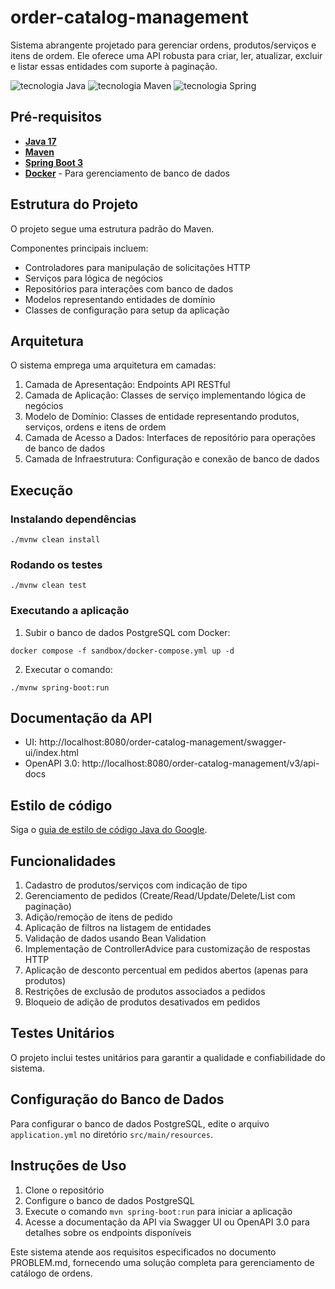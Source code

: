 # order-catalog-management

Sistema abrangente projetado para gerenciar ordens, produtos/serviços e itens de ordem. Ele oferece uma API robusta para criar, ler, atualizar, excluir e listar essas entidades com suporte à paginação.

![tecnologia Java](https://img.shields.io/badge/tecnologia-Java-purple.svg)
![tecnologia Maven](https://img.shields.io/badge/tecnologia-Maven-blue.svg)
![tecnologia Spring](https://img.shields.io/badge/tecnologia-Spring-green)

## Pré-requisitos

- [**Java 17**](https://www.oracle.com/java/technologies/downloads/#java21)
- [**Maven**](https://maven.apache.org/download.cgi)
- [**Spring Boot 3**](https://spring.io/projects/spring-boot)
- [**Docker**](https://www.docker.com/products/docker-desktop/) - Para gerenciamento de banco de dados

## Estrutura do Projeto

O projeto segue uma estrutura padrão do Maven.

Componentes principais incluem:
- Controladores para manipulação de solicitações HTTP
- Serviços para lógica de negócios
- Repositórios para interações com banco de dados
- Modelos representando entidades de domínio
- Classes de configuração para setup da aplicação

## Arquitetura

O sistema emprega uma arquitetura em camadas:

1. Camada de Apresentação: Endpoints API RESTful
2. Camada de Aplicação: Classes de serviço implementando lógica de negócios
3. Modelo de Domínio: Classes de entidade representando produtos, serviços, ordens e itens de ordem
4. Camada de Acesso a Dados: Interfaces de repositório para operações de banco de dados
5. Camada de Infraestrutura: Configuração e conexão de banco de dados

## Execução

### Instalando dependências
```shell
./mvnw clean install
```
### Rodando os testes
```shell
./mvnw clean test
```

### Executando a aplicação
1. Subir o banco de dados PostgreSQL com Docker:
```shell
docker compose -f sandbox/docker-compose.yml up -d
```
2. Executar o comando:
```shell
./mvnw spring-boot:run
```

## Documentação da API <br>

- UI: http://localhost:8080/order-catalog-management/swagger-ui/index.html
- OpenAPI 3.0: http://localhost:8080/order-catalog-management/v3/api-docs

## Estilo de código

Siga o [guia de estilo de código Java do Google](https://google.github.io/styleguide/javaguide.html).

## Funcionalidades

1. Cadastro de produtos/serviços com indicação de tipo
2. Gerenciamento de pedidos (Create/Read/Update/Delete/List com paginação)
3. Adição/remoção de itens de pedido
4. Aplicação de filtros na listagem de entidades
5. Validação de dados usando Bean Validation
6. Implementação de ControllerAdvice para customização de respostas HTTP
7. Aplicação de desconto percentual em pedidos abertos (apenas para produtos)
8. Restrições de exclusão de produtos associados a pedidos
9. Bloqueio de adição de produtos desativados em pedidos

## Testes Unitários

O projeto inclui testes unitários para garantir a qualidade e confiabilidade do sistema.

## Configuração do Banco de Dados

Para configurar o banco de dados PostgreSQL, edite o arquivo `application.yml` no diretório `src/main/resources`.

## Instruções de Uso

1. Clone o repositório
2. Configure o banco de dados PostgreSQL
3. Execute o comando `mvn spring-boot:run` para iniciar a aplicação
4. Acesse a documentação da API via Swagger UI ou OpenAPI 3.0 para detalhes sobre os endpoints disponíveis
 
Este sistema atende aos requisitos especificados no documento PROBLEM.md, fornecendo uma solução completa para gerenciamento de catálogo de ordens.